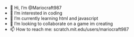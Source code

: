 - 👋 Hi, I’m @Mariocraft987
- 👀 I’m interested in coding
- 🌱 I’m currently learning html and javascript
- 💞️ I’m looking to collaborate on a game im creating
- 📫 How to reach me: scratch.mit.edu/users/mariocraft987

<!---
Mariocraft987/Mariocraft987 is a ✨ special ✨ repository because its `README.md` (this file) appears on your GitHub profile.
You can click the Preview link to take a look at your changes.
--->
